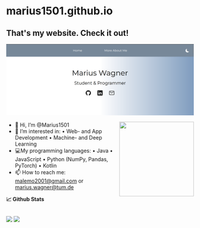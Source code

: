 # marius1501.github.io

## That's my website. Check it out!

<a href="https://marius1501.github.io/" target=_blank><img src="grafik.png"></a>

- 👋 Hi, I’m @Marius1501 <img align=right width=200 height=200  src="https://media.giphy.com/media/MeJgB3yMMwIaHmKD4z/giphy.gif" />
- 👀 I’m interested in:
  • Web- and App Development
  • Machine- and Deep Learning
- 💻My programming languages:
  • Java
  • JavaScript
  • Python (NumPy, Pandas, PyTorch)
  • Kotlin
- 📫 How to reach me: malemo2001@gmail.com or marius.wagner@tum.de

<b>📈 Github Stats</b>

<br>
  <img src="https://github-readme-stats.vercel.app/api?username=marius1501&show_icons=true&theme=gotham" />
  <img src="https://github-readme-stats.vercel.app/api/top-langs/?username=marius1501&layout=donut" />

<!---
Marius1501/Marius1501 is a ✨ special ✨ repository because its `README.md` (this file) appears on your GitHub profile.
You can click the Preview link to take a look at your changes.
--->
